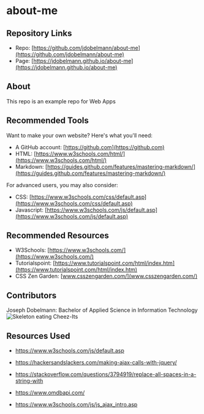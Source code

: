 # about-me
## Repository Links
- Repo: [https://github.com/jdobelmann/about-me](https://github.com/jdobelmann/about-me)
- Page: [https://jdobelmann.github.io/about-me](https://jdobelmann.github.io/about-me)

## About
This repo is an example repo for Web Apps

## Recommended Tools
Want to make your own website?  Here's what you'll need:

- A GitHub account: [https://github.com](https://github.com)
- HTML: [https://www.w3schools.com/html/](https://www.w3schools.com/html/)
- Markdown: [https://guides.github.com/features/mastering-markdown/](https://guides.github.com/features/mastering-markdown/)

For advanced users, you may also consider:

- CSS: [https://www.w3schools.com/css/default.asp](https://www.w3schools.com/css/default.asp)
- Javascript: [https://www.w3schools.com/js/default.asp](https://www.w3schools.com/js/default.asp)

## Recommended Resources
- W3Schools: [https://www.w3schools.com/](https://www.w3schools.com/)
- Tutorialspoint: [https://www.tutorialspoint.com/html/index.htm](https://www.tutorialspoint.com/html/index.htm)
- CSS Zen Garden: [www.csszengarden.com/](www.csszengarden.com/)

## Contributors
Joseph Dobelmann: Bachelor of Applied Science in Information Technology
![Skeleton eating Cheez-Its](https://bestanimations.com/Humans/Skeletons/skeleton-animated-gif-15.gif)


## Resources Used
- https://www.w3schools.com/js/default.asp

- https://hackersandslackers.com/making-ajax-calls-with-jquery/

- https://stackoverflow.com/questions/3794919/replace-all-spaces-in-a-string-with

- https://www.omdbapi.com/

- https://www.w3schools.com/js/js_ajax_intro.asp
